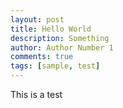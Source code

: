 ```yaml
---
layout: post
title: Hello World
description: Something
author: Author Number 1
comments: true
tags: [sample, test]
---
```


This is a test